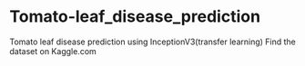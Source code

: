 # Tomato-leaf_disease_prediction
Tomato leaf disease prediction using InceptionV3(transfer learning)
Find the dataset on Kaggle.com
